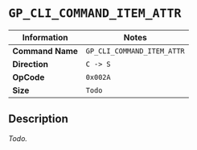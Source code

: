 # `GP_CLI_COMMAND_ITEM_ATTR`

| Information               | Notes |
|---                        |---    |
| **Command Name**          | `GP_CLI_COMMAND_ITEM_ATTR` |
| **Direction**             | `C -> S` |
| **OpCode**                | `0x002A` |
| **Size**                  | `Todo` |

## Description

_Todo._